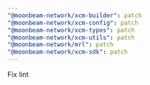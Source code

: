 ```yaml
---
"@moonbeam-network/xcm-builder": patch
"@moonbeam-network/xcm-config": patch
"@moonbeam-network/xcm-types": patch
"@moonbeam-network/xcm-utils": patch
"@moonbeam-network/mrl": patch
"@moonbeam-network/xcm-sdk": patch
---
```


Fix lint
